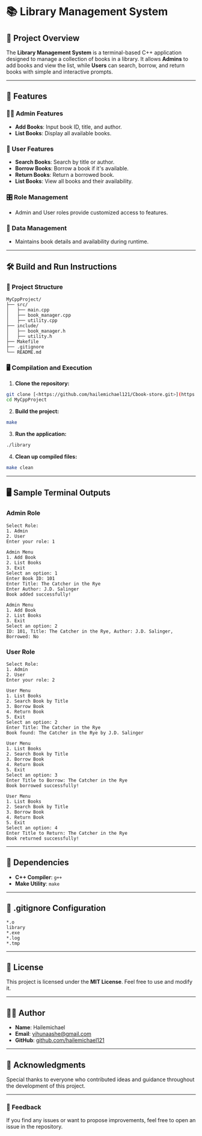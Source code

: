 # 📚 Library Management System

## 📖 Project Overview

The **Library Management System** is a terminal-based C++ application designed to manage a collection of books in a library. It allows **Admins** to add books and view the list, while **Users** can search, borrow, and return books with simple and interactive prompts.

---

## 🚀 Features

### 👨‍💼 Admin Features

- **Add Books**: Input book ID, title, and author.
- **List Books**: Display all available books.

### 👥 User Features

- **Search Books**: Search by title or author.
- **Borrow Books**: Borrow a book if it's available.
- **Return Books**: Return a borrowed book.
- **List Books**: View all books and their availability.

### 🎛️ Role Management

- Admin and User roles provide customized access to features.

### 💾 Data Management

- Maintains book details and availability during runtime.

---

## 🛠️ Build and Run Instructions

### 📂 Project Structure

```
MyCppProject/
├── src/
│   ├── main.cpp
│   ├── book_manager.cpp
│   ├── utility.cpp
├── include/
│   ├── book_manager.h
│   ├── utility.h
├── Makefile
├── .gitignore
└── README.md
```

### 🖥️ Compilation and Execution

1. **Clone the repository:**

```bash
git clone [<https://github.com/hailemichael121/Cbook-store.git>](https://github.com/hailemichael121/Cbook-store.git)
cd MyCppProject
```

2. **Build the project:**

```bash
make
```

3. **Run the application:**

```bash
./library
```

4. **Clean up compiled files:**

```bash
make clean
```

---

## 🖥️ Sample Terminal Outputs

### **Admin Role**

```
Select Role:
1. Admin
2. User
Enter your role: 1

Admin Menu
1. Add Book
2. List Books
3. Exit
Select an option: 1
Enter Book ID: 101
Enter Title: The Catcher in the Rye
Enter Author: J.D. Salinger
Book added successfully!

Admin Menu
1. Add Book
2. List Books
3. Exit
Select an option: 2
ID: 101, Title: The Catcher in the Rye, Author: J.D. Salinger, Borrowed: No
```

### **User Role**

```
Select Role:
1. Admin
2. User
Enter your role: 2

User Menu
1. List Books
2. Search Book by Title
3. Borrow Book
4. Return Book
5. Exit
Select an option: 2
Enter Title: The Catcher in the Rye
Book found: The Catcher in the Rye by J.D. Salinger

User Menu
1. List Books
2. Search Book by Title
3. Borrow Book
4. Return Book
5. Exit
Select an option: 3
Enter Title to Borrow: The Catcher in the Rye
Book borrowed successfully!

User Menu
1. List Books
2. Search Book by Title
3. Borrow Book
4. Return Book
5. Exit
Select an option: 4
Enter Title to Return: The Catcher in the Rye
Book returned successfully!
```

---

## 🧰 Dependencies

- **C++ Compiler**: `g++`
- **Make Utility**: `make`

---

## 📄 .gitignore Configuration

```
*.o
library
*.exe
*.log
*.tmp
```

---

## 📑 License

This project is licensed under the **MIT License**. Feel free to use and modify it.

---

## 👨‍💻 Author

- **Name**: Hailemichael
- **Email**: <yihunaashe@gmail.com>
- **GitHub**: [github.com/hailemichael121](https://github.com/hailemichael12)

---

## 🌟 Acknowledgments

Special thanks to everyone who contributed ideas and guidance throughout the development of this project.

---

### 📣 Feedback

If you find any issues or want to propose improvements, feel free to open an issue in the repository.
